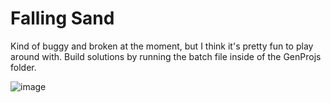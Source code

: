 # Falling Sand
Kind of buggy and broken at the moment, but I think it's pretty fun to play around with.
Build solutions by running the batch file inside of the GenProjs folder.

![image](https://github.com/user-attachments/assets/38af8008-732d-48c7-8dbd-c48f9dbdcbca)

